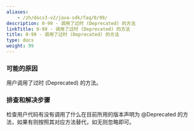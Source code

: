 ```yaml
---
aliases:
    - /zh/docs3-v2/java-sdk/faq/0/99/
description: 0-99 - 调用了过时 (Deprecated) 的方法
linkTitle: 0-99 - 调用了过时 (Deprecated) 的方法
title: 0-99 - 调用了过时 (Deprecated) 的方法
type: docs
weight: 99
---
```




### 可能的原因

用户调用了过时 (Deprecated) 的方法。

### 排查和解决步骤

检查用户代码有没有调用了什么在目前所用的版本声明为 @Deprecated 的方法，如果有则按照其对应方法替代，如无则忽略即可。